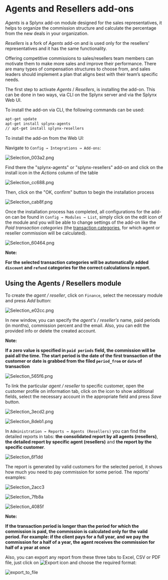 Agents and Resellers add-ons
========

*Agents* is a Splynx add-on module designed for the sales representatives, it helps to organize the commission structure and calculate the percentage from the new deals in your organization.

*Resellers* is a fork of *Agents* add-on and is used only for the resellers' representatives and it has the same functionality.

Offering competitive commissions to sales/resellers team members can motivate them to make more sales and improve their performance. There are many types of compensation structures to choose from, and sales leaders should implement a plan that aligns best with their team’s specific needs.

The first step to activate *Agents* / *Resellers*, is installing the add-on. This can be done in two ways, via CLI on the Splynx server and via the Splynx Web UI.

To install the add-on via CLI, the following commands can be used:

```bash
apt-get update  
apt-get install splynx-agents
// apt-get install splynx-resellers
```

To install the add-on from the Web UI:

Navigate to `Config → Integrations → Add-ons`:

![Selection_003a2.png](Selection_003a2.png)

Find there the "splynx-agents" or "splynx-resellers" add-on and click on the install icon in the *Actions* column of the table

![Selection_cc688.png](Selection_cc688.png)

Then, click on the "OK, confirm" button to begin the installation process

![Selection_cab8f.png](Selection_cab8f.png)

Once the installation process has completed, all configurations for the add-on can be found in `Config → Modules → List`, simply click on the edit icon of the module and you will be able to change settings of the add-on like the *Paid transaction categories* (the [transaction categories](configuration/finance/transaction_categories/transaction_categories.md), for which agent or reseller commission will be calculated).

![Selection_60464.png](Selection_60464.png)

**Note:**

**For the selected transaction categories will be automatically added `discount` and `refund` categories for the correct calculations in report.**

## Using the Agents / Resellers module

To create the *agent / reseller*, click on `Finance`, select the necessary module and press *Add* button:

![Selection_e02cc.png](Selection_e02cc.png)

In new window, you can specify the *agent's / reseller's* name, paid periods (in months), commission percent and the email. Also, you can edit the provided info or delete the created account.

**Note:**

**If a zero value is specified in `paid periods` field, the commission will be paid all the time. The start period is the date of the first transaction of the customer or date is grabbed from the filed `period_from` or `date` of transaction**

![Selection_565f6.png](Selection_565f6.png)

To link the particular *agent / reseller* to specific customer, open the customer profile on information tab, click on the icon to show additional fields, select the necessary account in the appropriate field and press *Save* button.

![Selection_3ecd2.png](Selection_3ecd2.png)

![Selection_8deb1.png](Selection_8deb1.png)

In `Administration → Reports → Agents (Resellers)` you can find the detailed reports in tabs: **the consolidated report by all agents (resellers)**, **the detailed report by specific agent (resellers)** and **the report by the specific customer**.

![Selection_6f1dd](Selection_6f1dd.png)

The report is generated by valid customers for the selected period, it shows how much you need to pay commission for some period. The reports' examples:

![Selection_2acc3](Selection_2acc3.png)

![Selection_7fb8a](Selection_7fb8a.png)

![Selection_4085f](Selection_4085f.png)

**Note:**

**If the transaction period is longer than the period for which the commission is paid, the commission is calculated only for the valid period. For example: if the client pays for a full year, and we pay the commission for a half of a year, the agent receives the commission for half of a year at once**

Also, you can export any report from these three tabs to Excel, CSV or PDF file, just click on <icon class="image-icon">![Export](export.png)</icon> icon and choose the required format:

![export_to_file](export_to_file.png)
